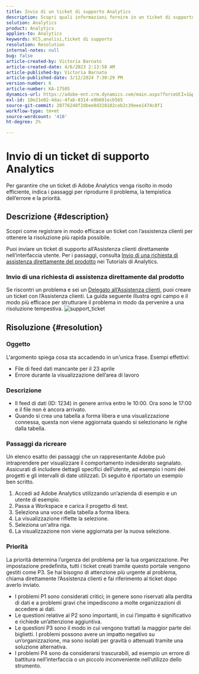 ```yaml
---
title: Invio di un ticket di supporto Analytics
description: Scopri quali informazioni fornire in un ticket di supporto Analytics per una risoluzione efficiente.
solution: Analytics
product: Analytics
applies-to: Analytics
keywords: KCS,analisi,ticket di supporto
resolution: Resolution
internal-notes: null
bug: false
article-created-by: Victoria Barnato
article-created-date: 4/6/2023 2:13:58 AM
article-published-by: Victoria Barnato
article-published-date: 3/12/2024 7:30:29 PM
version-number: 6
article-number: KA-17505
dynamics-url: https://adobe-ent.crm.dynamics.com/main.aspx?forceUCI=1&pagetype=entityrecord&etn=knowledgearticle&id=648fd6aa-20d4-ed11-a7c7-6045bd006295
exl-id: 10e21e02-4dac-4fab-8314-e9b601ecb565
source-git-commit: 20776248f2dbee0d328102ceb2c39eee1474c8f1
workflow-type: tm+mt
source-wordcount: '410'
ht-degree: 2%

---
```


# Invio di un ticket di supporto Analytics


Per garantire che un ticket di Adobe Analytics venga risolto in modo efficiente, indica i passaggi per riprodurre il problema, la tempistica dell’errore e la priorità.

## Descrizione {#description}


Scopri come registrare in modo efficace un ticket con l’assistenza clienti per ottenere la risoluzione più rapida possibile.

Puoi inviare un ticket di supporto all’Assistenza clienti direttamente nell’interfaccia utente. Per i passaggi, consulta [Invio di una richiesta di assistenza direttamente del prodotto](https://experienceleague.adobe.com/docs/analytics-learn/tutorials/intro-to-analytics/getting-help/in-product-support-ticket-submission.html) nei Tutorials di Analytics.

### Invio di una richiesta di assistenza direttamente dal prodotto

Se riscontri un problema e sei un [Delegato all’Assistenza clienti](https://helpx.adobe.com/it/experience-cloud/supported-users.html), puoi creare un ticket con l’Assistenza clienti. La guida seguente illustra ogni campo e il modo più efficace per strutturare il problema in modo da pervenire a una risoluzione tempestiva.
![support_ticket](https://helpx.adobe.com/content/dam/help/en/analytics/kb/submitting-an-analytics-support-ticket/jcr:content/main-pars/image/support_ticket.png "support_ticket")

## Risoluzione {#resolution}


### Oggetto

L&#39;argomento spiega cosa sta accadendo in un&#39;unica frase. Esempi effettivi:

- File di feed dati mancante per il 23 aprile
- Errore durante la visualizzazione dell’area di lavoro


### Descrizione

- Il feed di dati (ID: 1234) in genere arriva entro le 10:00. Ora sono le 17:00 e il file non è ancora arrivato.
- Quando si crea una tabella a forma libera e una visualizzazione connessa, questa non viene aggiornata quando si selezionano le righe dalla tabella.


### Passaggi da ricreare

Un elenco esatto dei passaggi che un rappresentante Adobe può intraprendere per visualizzare il comportamento indesiderato segnalato. Assicurati di includere dettagli specifici dell’utente, ad esempio i nomi dei progetti e gli intervalli di date utilizzati. Di seguito è riportato un esempio ben scritto.

1. Accedi ad Adobe Analytics utilizzando un’azienda di esempio e un utente di esempio.
2. Passa a Workspace e carica il progetto di test.
3. Seleziona una voce della tabella a forma libera.
4. La visualizzazione riflette la selezione.
5. Seleziona un&#39;altra riga.
6. La visualizzazione non viene aggiornata per la nuova selezione.


### Priorità

La priorità determina l’urgenza del problema per la tua organizzazione. Per impostazione predefinita, tutti i ticket creati tramite questo portale vengono gestiti come P3. Se hai bisogno di attenzione più urgente al problema, chiama direttamente l’Assistenza clienti e fai riferimento al ticket dopo averlo inviato.

- I problemi P1 sono considerati critici; in genere sono riservati alla perdita di dati e a problemi gravi che impediscono a molte organizzazioni di accedere ai dati.
- Le questioni relative al P2 sono importanti, in cui l’impatto è significativo e richiede un’attenzione aggiuntiva.
- Le questioni P3 sono il modo in cui vengono trattati la maggior parte dei biglietti. I problemi possono avere un impatto negativo su un’organizzazione, ma sono isolati per gravità o attenuati tramite una soluzione alternativa.
- I problemi P4 sono da considerarsi trascurabili, ad esempio un errore di battitura nell’interfaccia o un piccolo inconveniente nell’utilizzo dello strumento.

<br>
